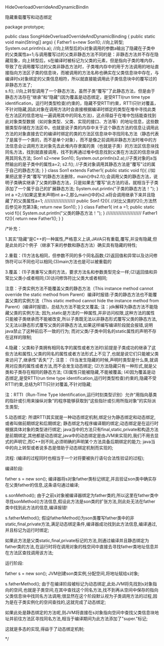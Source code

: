 HideOverloadOverrideAndDynamicBindin 

隐藏重载覆写和动态绑定


package prototype;

public class SongHideOverloadOverrideAndDynamicBinding {
	public static void main(String[] args) {
		Father1 s=new Son1(); //向上转型;
		   System.out.println(s.a); //向上转型后的s对象调用的参数a输出了隐藏在子类中的父类属性a=1;与调用覆写过的父类非静态方法不同的是：非静态方法并不存在隐藏现象，向上转型后，s在编译时被标记为父类的元素，但是指向子类的堆内存，导致了在调用覆写过的父类非静态方法时，子类堆内存中的用于方法调用的地址直接指向方法区子类的信息块，而被调用的方法名称也确实在父类信息块中存在，与编译时s对象绑定的父类信息相符，所以就直接能调用此子类信息块中的覆写过的非静态方法了;  
		   s.f();                   //向上转型调用了一个静态方法，虽然子类“覆写”了此静态方法，但是由于静态方法存在“继承”和“隐藏”(因为覆盖是动态绑定，是受RTTI(run time type identification，运行时类型检查)约束的，隐藏不受RTTI约束，RTTI只针对覆盖，不针对隐藏,因此对象在调用方法时会直接根据编译时绑定的类型在堆中寻找此类在方法区的信息地址一遍调用其中的同名方法)，这点得益于在堆中包括能查找到此对象类型数据（如对象类型、父类、实现的接口、方法等）的地址信息，这些数据类型存储在方法区中。也就是说子类的内存中关于这个静态方法的信息让调用此方法的对象直接去它的编译时绑定的类的方法区信息块中寻找同名方法（静态代表了是属于一个类的，而不是单个对象），而不是像之前调用非静态方法时堆中的方法信息会让调用方法对象先去此堆内存隶属的类（也就是子类）的方法区信息块找同名方法，找到就直接调用，找不到再通过堆中信息找到父类在方法区的信息块调用其同名方法;
		   Son1 s2=new Son1();
		   System.out.println(s2.a);//子类对象的a当然输出的是子类中的属性a=2;
		   s2.f();                  //子类对象调用其静态方法是"覆写"过的属于自己的静态方法;
	}
}
class Son1 extends Father1{
	public static void f(){         //如果把这里子类”覆写“的静态方法删除，main()中s2.f();会调用父类的静态方法，说明子类确实继承了父类的静态方法，只是如果去”覆写“此方法的话，就相当于子类添加了一个属于自己的扩展静态方法;
		System.out.println("子类的静态方法！");
	}
	int a =2;//如果这里未声明int a=2,那么main()中的s2.a将会调用继承下来并且隐藏了的父类属性a=1;
	////////////////////
	public Son1 f2(){               //对比父类的f2();方法然后参见补充第3条;
		return new Son1();
	}
}
class Father1{
	int a =1;
	public static void f(){
		System.out.println("父类的静态方法！");
	}
	///////////////////////
	Father1 f2(){
		return new Father1();
	}
}


/*补充：

1.其实”隐藏“是C++的一种属性,严格意义上讲,JAVA只有重载,覆写,并没有隐藏,但是此处的2个例子（继承下来的参数和静态方法）确实具有隐藏的特性;

2.重载：(1)方法名相同，但参数不同的多个同名函数;(2)返回值和异常以及访问修饰符可以不同也可以相同;(3)main方法也是可以被重载的

3.覆盖：(1)子类重写父类的方法，要求方法名和参数类型完全一样;(2)返回值和异常比父类小或者相同;(3)访问修饰符比父类大或者相同;

注意：子类实例方法不能覆盖父类的静态方法（This instance method cannot override the static method from Parent）编译时报错:子类的静态方法也不能覆盖父类的实例方法（This static method cannot hide the instance method from Parent）(编译时报错)，总结为方法不能交叉覆盖; 
注：jdk解释为静态方法不能隐藏父类的实例方法; 因为,static是方法的一种属性,并非访问权限,这种方法的属性只能被子类继承而不能被改变,所以子类既无法以非静态形式覆写父类的静态方法,又无法以静态形式覆写父类的非静态方法,如果这样编写编译阶段就会报错,说明java禁止了这种前后不一致的行为; 而对父类/子类中同名的static属性的声明不存在这样的限制;
	  
4.隐藏：父类和子类拥有相同名字的属性或者方法时(前提是子类成功的继承了这些方法和属性),父类的同名的属性或者方法形式上不见了,也就是说它们只能被父类来访问了,继承性"丢失"了;
注意： (1)当发生隐藏的时候,声明时类型是什么类,就调用对应类的属性或者方法,而不会发生动态绑定;
      (2)方法隐藏只有一种形式,就是父类和子类存在相同的静态方法;
      (3)属性只能被隐藏,不能被覆盖;
      (4)因为覆盖是动态绑定,是受RTTI(run time type identification,运行时类型检查)约束的,隐藏不受RTTI约束,总结为RTTI只针对覆盖,不针对隐藏;

注：RTTI（Run-Time Type Identification,运行时刻类型识别）允许“用指向基类的指针或引用来操纵对象”的程序能够获取到“这些指针或引用所指对象”的实际派生类型;

5.动态绑定:
所谓RTTI其实就是一种动态绑定机制,绑定分为静态绑定和动态绑定,或者叫做前期绑定和后期绑定;
静态绑定为程序编译期的绑定;动态绑定是在运行时根据具体对象的类型进行绑定;
java当中的方法只有final,static,private和构造方法是前期绑定,其他都是动态绑定,java中的动态绑定是由JVM来实现的,我们不用去显式的声明它,而C++则不同,必须明确的声明某个方法具备后期绑定的能力;
java当中的向上转型或者说多态是借助于动态绑定机制而实现的;


流程:
(编译的过程同时也相当于一个对将要被执行语句合法性验证的过程);

编译阶段:

father s = new son();
编译器将s对象father类标记绑定,并且验证son类中确实存在父类father的信息,这条语句通过编译;

s.sonMethod();
由于之前s对象被编译器绑定为father类的,所以这里在father类中寻找sonMethod()方法信息,假设此方法是son类的扩张方法,则此处无法在father类中找到此方法的信息,编译报错!

s.fatherMethod();
假设fatherMethod()为son类覆写father类中的非static,final,private方法,满足动态绑定条件,编译器成功找到此方法信息,编译通过,并且标记为运行时绑定;

如果此方法是父类static,final,private标记的方法,则通过编译并且静态绑定为father类的方法,在运行时将在调用对象的栈空间中直接去寻找father类地址信息并在方法区查找调用该方法;


运行阶段:

father s = new son();
JVM创建son类实例,分配空间,将地址赋给s对象;

s.fatherMethod();
由于在编译阶段被标记为动态绑定,此处JVM将先找到s对象指向的空间,也就是子类空间,在其中查找这个同名方法,找不到再从空间中保存的指向父类信息块中找同名方法调用;很显然在这个阶段默认视为子类调用方法的过程,因为是在子类实例化的空间查找的,这就完成了动态绑定;

如果此处是静态绑定的方法呢,则JVM将直接在s对象指向空间中查找父类信息块地址并前往方法区寻找同名方法,相当于编译期间为此方法添加了"super."标记;

这就是多态的实现,得益于了动态绑定机制;




*/



